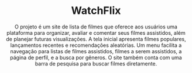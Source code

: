 <h1 align="center">WatchFlix</h1>

<p align="center">O projeto é um site de lista de filmes que oferece aos usuários uma plataforma para organizar, avaliar e comentar seus filmes assistidos, além de planejar futuras visualizações. A tela inicial 
  apresenta filmes populares, lançamentos recentes e recomendações aleatórias. Um menu facilita a navegação para listas de filmes assistidos, filmes a serem assistidos, a página de perfil, e a busca por gêneros. 
  O site também conta com uma barra de pesquisa para buscar filmes diretamente.</p>
